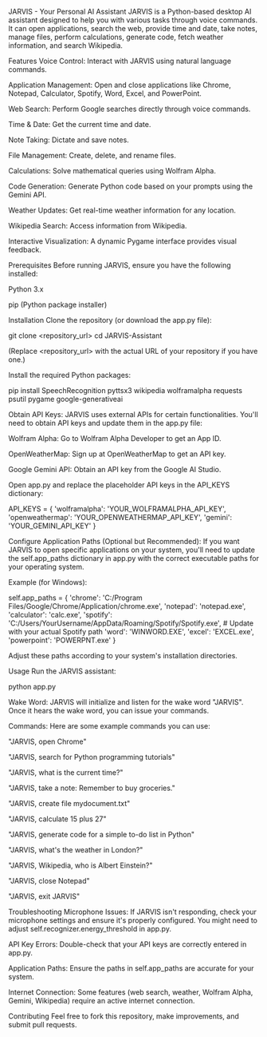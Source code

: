 JARVIS - Your Personal AI Assistant
JARVIS is a Python-based desktop AI assistant designed to help you with various tasks through voice commands. It can open applications, search the web, provide time and date, take notes, manage files, perform calculations, generate code, fetch weather information, and search Wikipedia.

Features
Voice Control: Interact with JARVIS using natural language commands.

Application Management: Open and close applications like Chrome, Notepad, Calculator, Spotify, Word, Excel, and PowerPoint.

Web Search: Perform Google searches directly through voice commands.

Time & Date: Get the current time and date.

Note Taking: Dictate and save notes.

File Management: Create, delete, and rename files.

Calculations: Solve mathematical queries using Wolfram Alpha.

Code Generation: Generate Python code based on your prompts using the Gemini API.

Weather Updates: Get real-time weather information for any location.

Wikipedia Search: Access information from Wikipedia.

Interactive Visualization: A dynamic Pygame interface provides visual feedback.

Prerequisites
Before running JARVIS, ensure you have the following installed:

Python 3.x

pip (Python package installer)

Installation
Clone the repository (or download the app.py file):

git clone <repository_url>
cd JARVIS-Assistant

(Replace <repository_url> with the actual URL of your repository if you have one.)

Install the required Python packages:

pip install SpeechRecognition pyttsx3 wikipedia wolframalpha requests psutil pygame google-generativeai

Obtain API Keys:
JARVIS uses external APIs for certain functionalities. You'll need to obtain API keys and update them in the app.py file:

Wolfram Alpha: Go to Wolfram Alpha Developer to get an App ID.

OpenWeatherMap: Sign up at OpenWeatherMap to get an API key.

Google Gemini API: Obtain an API key from the Google AI Studio.

Open app.py and replace the placeholder API keys in the API_KEYS dictionary:

API_KEYS = {
    'wolframalpha': 'YOUR_WOLFRAMALPHA_API_KEY',
    'openweathermap': 'YOUR_OPENWEATHERMAP_API_KEY',
    'gemini': 'YOUR_GEMINI_API_KEY'
}

Configure Application Paths (Optional but Recommended):
If you want JARVIS to open specific applications on your system, you'll need to update the self.app_paths dictionary in app.py with the correct executable paths for your operating system.

Example (for Windows):

self.app_paths = {
    'chrome': 'C:/Program Files/Google/Chrome/Application/chrome.exe',
    'notepad': 'notepad.exe',
    'calculator': 'calc.exe',
    'spotify': 'C:/Users/YourUsername/AppData/Roaming/Spotify/Spotify.exe', # Update with your actual Spotify path
    'word': 'WINWORD.EXE',
    'excel': 'EXCEL.exe',
    'powerpoint': 'POWERPNT.exe'
}

Adjust these paths according to your system's installation directories.

Usage
Run the JARVIS assistant:

python app.py

Wake Word:
JARVIS will initialize and listen for the wake word "JARVIS". Once it hears the wake word, you can issue your commands.

Commands:
Here are some example commands you can use:

"JARVIS, open Chrome"

"JARVIS, search for Python programming tutorials"

"JARVIS, what is the current time?"

"JARVIS, take a note: Remember to buy groceries."

"JARVIS, create file mydocument.txt"

"JARVIS, calculate 15 plus 27"

"JARVIS, generate code for a simple to-do list in Python"

"JARVIS, what's the weather in London?"

"JARVIS, Wikipedia, who is Albert Einstein?"

"JARVIS, close Notepad"

"JARVIS, exit JARVIS"

Troubleshooting
Microphone Issues: If JARVIS isn't responding, check your microphone settings and ensure it's properly configured. You might need to adjust self.recognizer.energy_threshold in app.py.

API Key Errors: Double-check that your API keys are correctly entered in app.py.

Application Paths: Ensure the paths in self.app_paths are accurate for your system.

Internet Connection: Some features (web search, weather, Wolfram Alpha, Gemini, Wikipedia) require an active internet connection.

Contributing
Feel free to fork this repository, make improvements, and submit pull requests.


